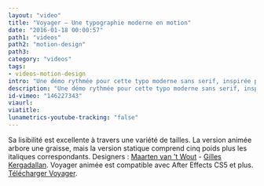```yaml
---
layout: "video"
title: "Voyager – Une typographie moderne en motion"
date: "2016-01-18 00:00:57"
path1: "videos"
path2: "motion-design"
path3:
category: "videos"
tags:
- videos-motion-design
intro: "Une démo rythmée pour cette typo moderne sans serif, inspirée par le style suisse. Voyager est une police géométrique, polyvalente et contemporaine."
description: "Une démo rythmée pour cette typo moderne sans serif, inspirée par le style suisse. Voyager est une police géométrique, polyvalente et contemporaine."
id-vimeo: "146227343"
viaurl:
viatitle:
lunametrics-youtube-tracking: "false"
---
```

 Sa lisibilité est excellente à travers une variété de tailles. La version animée arbore une graisse, mais la version statique comprend cinq poids plus les italiques correspondants. Designers : [Maarten van 't Wout](http://www.alumia.nl) - [Gilles Kergadallan](http://www.superslick.tv). Voyager animée est compatible avec After Effects CS5 et plus. [Télécharger Voyager](http://animography.net/products/voyager).
